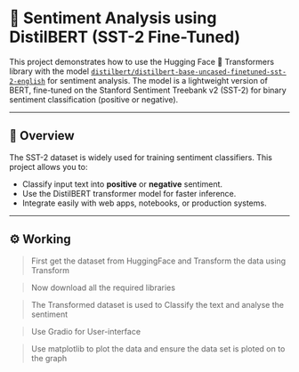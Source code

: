 # 🧠 Sentiment Analysis using DistilBERT (SST-2 Fine-Tuned)

This project demonstrates how to use the Hugging Face 🤗 Transformers library with the model [`distilbert/distilbert-base-uncased-finetuned-sst-2-english`](https://huggingface.co/distilbert/distilbert-base-uncased-finetuned-sst-2-english) for sentiment analysis. The model is a lightweight version of BERT, fine-tuned on the Stanford Sentiment Treebank v2 (SST-2) for binary sentiment classification (positive or negative).

---


## 📝 Overview

The SST-2 dataset is widely used for training sentiment classifiers. This project allows you to:

- Classify input text into **positive** or **negative** sentiment.
- Use the DistilBERT transformer model for faster inference.
- Integrate easily with web apps, notebooks, or production systems.

---

## ⚙️ Working

>First get the dataset from HuggingFace and Transform the data using Transform

>Now download all the required libraries

>The Transformed dataset is used to Classify the text and analyse the sentiment

>Use Gradio for User-interface

>Use matplotlib to plot the data and ensure the data set is ploted on to the graph


